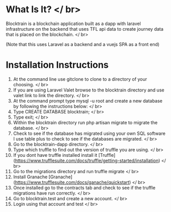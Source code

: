 # What Is It? </ br>
Blocktrain is a blockchain application built as a dapp with laravel infrastructure on the backend that uses TFL api data to create journey data that is placed on the blockchain. </ br> 

(Note that this uses Laravel as a backend and a vuejs SPA as a front end)


# Installation Instructions
1. At the command line use gitclone to clone to a directory of your choosing. </ br>
2. If you are using Laravel Valet browse to the blocktrain directory and use valet link to link the directory. </ br> 
3. At the command prompt type mysql -u root and create a new database by following the instructions below: </ br> 
4. Type CREATE DATABASE blocktrain; </ br> 
5. Type exit; </ br> 
6. Within the blocktrain directory run php artisan migrate to migrate the database. </ br> 
7. Check to see if the database has migrated using your own SQL software I use table plus to check to see if the databases are migrated. </ br> 
8. Go to the blocktrain-dapp directory. </ br>  
9. Type which truffle to find out the version of truffle you are using. </ br> 
10. If you dont have truffle installed install it [Truffle] (https://www.trufflesuite.com/docs/truffle/getting-started/installation) </ br> 
11. Go to the migrations directory and run truffle migrate </ br> 
12. Install Granache [Granache] (https://www.trufflesuite.com/docs/ganache/quickstart) </ br> 
13. Once installed go to the contracts tab and check to see if the truffle migrations have run correctly. </ br> 
14. Go to blocktrain.test and create a new account. </ br> 
15. Login using that account and test </ br> 

